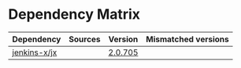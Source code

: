 # Dependency Matrix

Dependency | Sources | Version | Mismatched versions
---------- | ------- | ------- | -------------------
[jenkins-x/jx](https://github.com/jenkins-x/jx.git) |  | [2.0.705](https://github.com/jenkins-x/jx/releases/tag/v2.0.705) | 
